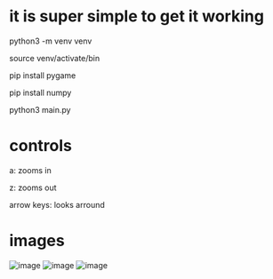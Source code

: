 # it is super simple to get it working

python3 -m venv venv

source venv/activate/bin

pip install pygame

pip install numpy

python3 main.py

# controls
a: zooms in

z: zooms out

arrow keys: looks arround

# images
![image](https://github.com/user-attachments/assets/0c093274-2bc3-4cd4-959b-eadf5d27646e)
![image](https://github.com/user-attachments/assets/5e061bb7-6a9a-4e25-9c3f-6c0243783fd0)
![image](https://github.com/user-attachments/assets/0192dcb7-f52c-4553-bf89-c9b4a8f83062)
